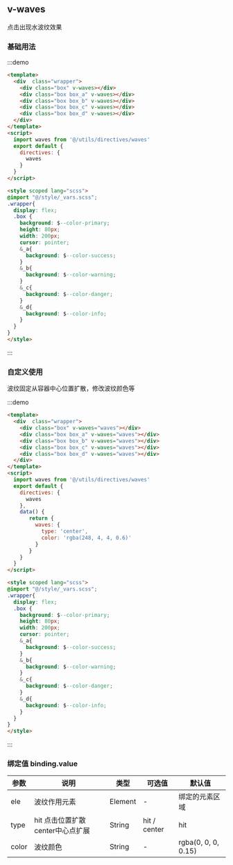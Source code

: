 <script>
  import waves from '@/utils/directives/waves'
  export default {
    directives: {
      waves
    },
    data() {
      return {
        waves: {
          type: 'center',
          color: 'rgba(248, 4, 4, 0.6)'
        }
      }
    }
  }
</script>

## v-waves

点击出现水波纹效果

### 基础用法

:::demo
```html
<template>
  <div  class="wrapper">
    <div class="box" v-waves></div>
    <div class="box box_a" v-waves></div>
    <div class="box box_b" v-waves></div>
    <div class="box box_c" v-waves></div>
    <div class="box box_d" v-waves></div>
  </div>
</template>
<script>
  import waves from '@/utils/directives/waves'
  export default {
    directives: {
      waves
    }
  }
</script>

<style scoped lang="scss">
@import "@/style/_vars.scss";
.wrapper{
  display: flex;
  .box {
    background: $--color-primary;
    height: 80px;
    width: 200px;
    cursor: pointer;
    &_a{
      background: $--color-success;
    }
    &_b{
      background: $--color-warning;
    }
    &_c{
      background: $--color-danger;
    }
    &_d{
      background: $--color-info;
    }
  }
}
</style>

```
:::


### 自定义使用
 
 波纹固定从容器中心位置扩散，修改波纹颜色等

:::demo
```html
<template>
  <div  class="wrapper">
    <div class="box" v-waves="waves"></div>
    <div class="box box_a" v-waves="waves"></div>
    <div class="box box_b" v-waves="waves"></div>
    <div class="box box_c" v-waves="waves"></div>
    <div class="box box_d" v-waves="waves"></div>
  </div>
</template>
<script>
  import waves from '@/utils/directives/waves'
  export default {
    directives: {
      waves
    },
    data() {
       return {
         waves: {
           type: 'center',
           color: 'rgba(248, 4, 4, 0.6)'
         }
       }
    }
  }
</script>

<style scoped lang="scss">
@import "@/style/_vars.scss";
.wrapper{
  display: flex;
  .box {
    background: $--color-primary;
    height: 80px;
    width: 200px;
    cursor: pointer;
    &_a{
      background: $--color-success;
    }
    &_b{
      background: $--color-warning;
    }
    &_c{
      background: $--color-danger;
    }
    &_d{
      background: $--color-info;
    }
  }
}
</style>

```
:::


### 绑定值 binding.value

| 参数 | 说明 | 类型 | 可选值 | 默认值 |
|----|----|----|----|----|
| ele | 波纹作用元素 | Element | - | 绑定的元素区域 |
| type | hit 点击位置扩散 center中心点扩展 | String | hit / center | hit |
| color | 波纹颜色 | String | - | rgba(0, 0, 0, 0.15) |

